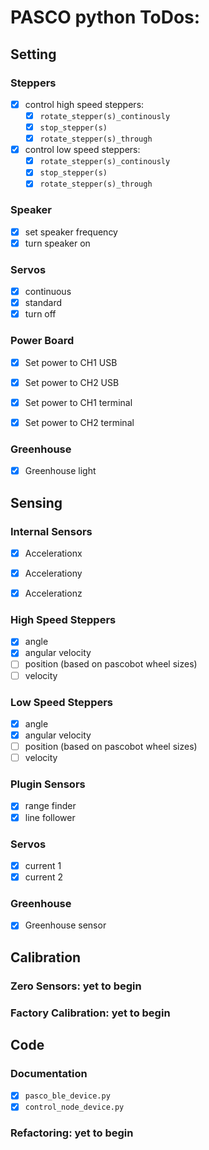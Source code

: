 # PASCO python ToDos:


## Setting

### Steppers

- [x] control high speed steppers:
    - [x] `rotate_stepper(s)_continously`
    - [x] `stop_stepper(s)`
    - [x] `rotate_stepper(s)_through`

- [x] control low speed steppers:
    - [x] `rotate_stepper(s)_continously`
    - [x] `stop_stepper(s)`
    - [x] `rotate_stepper(s)_through`

### Speaker
- [x] set speaker frequency
- [x] turn speaker on

### Servos

- [x] continuous
- [x] standard
- [x] turn off

### Power Board
- [x] Set power to CH1 USB
- [x] Set power to CH2 USB
- [x] Set power to CH1 terminal
- [x] Set power to CH2 terminal


### Greenhouse

- [x] Greenhouse light

## Sensing


### Internal Sensors
- [x] Accelerationx
- [x] Accelerationy
- [x] Accelerationz


### High Speed Steppers
- [x] angle
- [x] angular velocity
- [ ] position (based on pascobot wheel sizes)
- [ ] velocity 

### Low Speed Steppers
- [x] angle
- [x] angular velocity
- [ ] position (based on pascobot wheel sizes)
- [ ] velocity

### Plugin Sensors
- [x] range finder
- [x] line follower

### Servos
- [x] current 1
- [x] current 2

### Greenhouse
- [x] Greenhouse sensor

## Calibration

### Zero Sensors: yet to begin

### Factory Calibration: yet to begin


## Code

### Documentation

- [x] `pasco_ble_device.py`
- [x] `control_node_device.py`

### Refactoring: yet to begin
